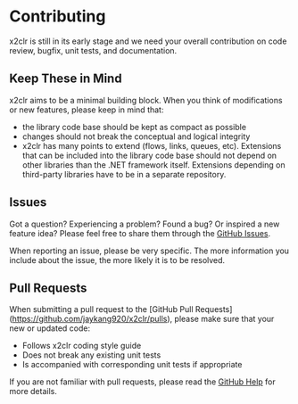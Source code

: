 # Contributing

x2clr is still in its early stage and we need your overall contribution on code
review, bugfix, unit tests, and documentation.

## Keep These in Mind

x2clr aims to be a minimal building block. When you think of modifications or
new features, please keep in mind that:

- the library code base should be kept as compact as possible
- changes should not break the conceptual and logical integrity
- x2clr has many points to extend (flows, links, queues, etc). Extensions that
can be included into the library code base should not depend on other libraries
than the .NET framework itself. Extensions depending on third-party libraries
have to be in a separate repository.

## Issues

Got a question? Experiencing a problem? Found a bug? Or inspired a new feature 
idea? Please feel free to share them through the
[GitHub Issues](https://github.com/jaykang920/x2clr/issues).

When reporting an issue, please be very specific. The more information you
include about the issue, the more likely it is to be resolved.

## Pull Requests

When submitting a pull request to the [GitHub Pull Requests]
(https://github.com/jaykang920/x2clr/pulls), please make sure that your new or
updated code:

- Follows x2clr coding style guide
- Does not break any existing unit tests
- Is accompanied with corresponding unit tests if appropriate

If you are not familiar with pull requests, please read the
[GitHub Help](https://help.github.com/articles/about-pull-requests/) for more
details.
